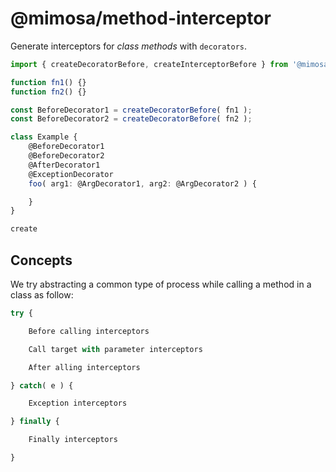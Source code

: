 # @mimosa/method-interceptor

Generate interceptors for *class methods* with `decorators`.

```ts
import { createDecoratorBefore, createInterceptorBefore } from '@mimosa/method-interceptor';

function fn1() {}
function fn2() {}

const BeforeDecorator1 = createDecoratorBefore( fn1 );
const BeforeDecorator2 = createDecoratorBefore( fn2 );

class Example {
    @BeforeDecorator1
    @BeforeDecorator2
    @AfterDecorator1
    @ExceptionDecorator
    foo( arg1: @ArgDecorator1, arg2: @ArgDecorator2 ) {

    }
}

create
```

## Concepts

We try abstracting a common type of process while calling a method in a class as follow:


```ts
try {

    Before calling interceptors

    Call target with parameter interceptors

    After alling interceptors

} catch( e ) {

    Exception interceptors

} finally {

    Finally interceptors

}
```
